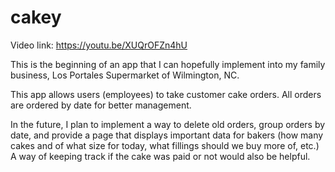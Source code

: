 # cakey

Video link: https://youtu.be/XUQrOFZn4hU

This is the beginning of an app that I can hopefully implement into my family business, Los Portales Supermarket of Wilmington, NC. 

This app allows users (employees) to take customer cake orders. All orders are ordered by date for better management.

In the future, I plan to implement a way to delete old orders, group orders by date, and provide a page that displays important data for bakers (how 
many cakes and of what size for today, what fillings should we buy more of, etc.) A way of keeping track if the cake was paid or not would also be helpful. 

